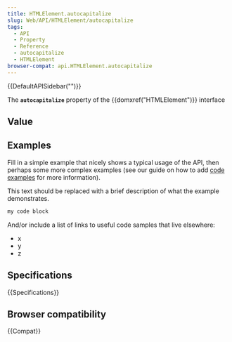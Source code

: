 ```yaml
---
title: HTMLElement.autocapitalize
slug: Web/API/HTMLElement/autocapitalize
tags:
  - API
  - Property
  - Reference
  - autocapitalize
  - HTMLElement
browser-compat: api.HTMLElement.autocapitalize
---
```

{{DefaultAPISidebar("")}}

The **`autocapitalize`** property of the {{domxref("HTMLElement")}} interface 

## Value



## Examples

Fill in a simple example that nicely shows a typical usage of the API, then perhaps some more complex examples (see our guide on how to add [code examples](/en-US/docs/MDN/Contribute/Structures/Code_examples) for more information).

This text should be replaced with a brief description of what the example demonstrates.

```js
my code block
```

And/or include a list of links to useful code samples that live elsewhere:

*   x
*   y
*   z

## Specifications

{{Specifications}}

## Browser compatibility

{{Compat}}


